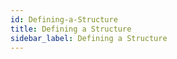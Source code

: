 ```yaml
---
id: Defining-a-Structure
title: Defining a Structure
sidebar_label: Defining a Structure
---
```



#

